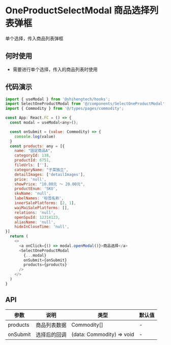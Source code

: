 # OneProductSelectModal 商品选择列表弹框 

单个选择，传入商品列表弹框

## 何时使用
- 需要进行单个选择，传入的商品列表时使用

## 代码演示

```js
import { useModal } from '@shihengtech/hooks';
import SelectOneProductModal from '@/components/SelectOneProductModal';
import { Commodity } from '@/types/pages/commodity';

const App: React.FC = () => {
  const modal = useModal<any>();

  const onSubmit = (value: Commodity) => {
    console.log(value)
  }
  const products: any = [{
    name: "固定商品A",
    categoryId: 138,
    productId: 6751,
    fileUrls: [''],
    categoryName: "子菜独立",
    detailImages: ['detailImages'],
    price: 'null',
    showPrice: "10.00元 ～ 20.00元",
    productEnum: 'SKU',
    skuName: 'null',
    labelNames: '标签名称',
    innerSalePlatforms: [2, 1],
    waiMaiSalePlatforms: [],
    relations: 'null',
    openSpuId: 12314123,
    aliasName: 'null',
    hideInCloseTime: 'null',
}]
  return (
    <>
      <a onClick={() => modal.openModal()}>商品选择</a>
      <SelectOneProductModal
        {...modal}
        onSubmit={onSubmit}
        products={products}
      />
    </>
  )
}
```

## API

| 参数 | 说明 | 类型 | 默认值 |
| --- | --- | --- | --- |
| products | 商品列表数据 | Commodity[] | - |
| onSubmit | 选择后的回调 | (data: Commodity) => void | - |
